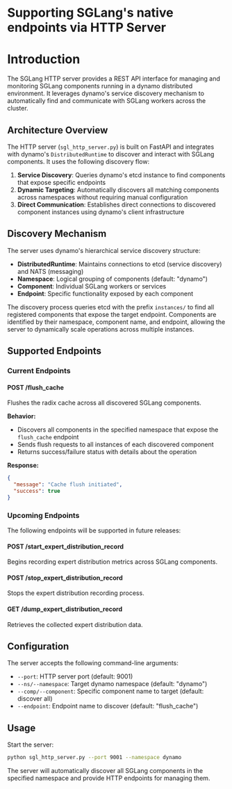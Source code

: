 <!--
SPDX-FileCopyrightText: Copyright (c) 2025 NVIDIA CORPORATION & AFFILIATES. All rights reserved.
SPDX-License-Identifier: Apache-2.0

Licensed under the Apache License, Version 2.0 (the "License");
you may not use this file except in compliance with the License.
You may obtain a copy of the License at

http://www.apache.org/licenses/LICENSE-2.0

Unless required by applicable law or agreed to in writing, software
distributed under the License is distributed on an "AS IS" BASIS,
WITHOUT WARRANTIES OR CONDITIONS OF ANY KIND, either express or implied.
See the License for the specific language governing permissions and
limitations under the License.
-->

# Supporting SGLang's native endpoints via HTTP Server

# Introduction

The SGLang HTTP server provides a REST API interface for managing and monitoring SGLang components running in a dynamo distributed environment. It leverages dynamo's service discovery mechanism to automatically find and communicate with SGLang workers across the cluster.

## Architecture Overview

The HTTP server (`sgl_http_server.py`) is built on FastAPI and integrates with dynamo's `DistributedRuntime` to discover and interact with SGLang components. It uses the following discovery flow:

1. **Service Discovery**: Queries dynamo's etcd instance to find components that expose specific endpoints
2. **Dynamic Targeting**: Automatically discovers all matching components across namespaces without requiring manual configuration
3. **Direct Communication**: Establishes direct connections to discovered component instances using dynamo's client infrastructure

## Discovery Mechanism

The server uses dynamo's hierarchical service discovery structure:

- **DistributedRuntime**: Maintains connections to etcd (service discovery) and NATS (messaging)
- **Namespace**: Logical grouping of components (default: "dynamo")
- **Component**: Individual SGLang workers or services
- **Endpoint**: Specific functionality exposed by each component

The discovery process queries etcd with the prefix `instances/` to find all registered components that expose the target endpoint. Components are identified by their namespace, component name, and endpoint, allowing the server to dynamically scale operations across multiple instances.

## Supported Endpoints

### Current Endpoints

#### POST /flush_cache
Flushes the radix cache across all discovered SGLang components.

**Behavior:**
- Discovers all components in the specified namespace that expose the `flush_cache` endpoint
- Sends flush requests to all instances of each discovered component
- Returns success/failure status with details about the operation

**Response:**
```json
{
  "message": "Cache flush initiated",
  "success": true
}
```

### Upcoming Endpoints

The following endpoints will be supported in future releases:

#### POST /start_expert_distribution_record
Begins recording expert distribution metrics across SGLang components.

#### POST /stop_expert_distribution_record
Stops the expert distribution recording process.

#### GET /dump_expert_distribution_record
Retrieves the collected expert distribution data.

## Configuration

The server accepts the following command-line arguments:

- `--port`: HTTP server port (default: 9001)
- `--ns/--namespace`: Target dynamo namespace (default: "dynamo")
- `--comp/--component`: Specific component name to target (default: discover all)
- `--endpoint`: Endpoint name to discover (default: "flush_cache")

## Usage

Start the server:
```bash
python sgl_http_server.py --port 9001 --namespace dynamo
```

The server will automatically discover all SGLang components in the specified namespace and provide HTTP endpoints for managing them.
